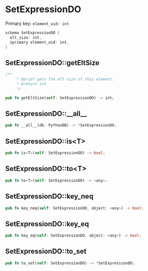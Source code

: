 # SetExpressionDO

Primary key: `element_oid: int`

```rust
schema SetExpressionDO {
  elt_size: int,
  @primary element_oid: int,
}
```
## SetExpressionDO::getEltSize

```rust
/**
     * @brief gets the elt size of this element.
     * @return int
     */
```
```rust
pub fn getEltSize(self: SetExpressionDO) -> int;
```
## SetExpressionDO::\_\_all\_\_

```rust
pub fn __all__(db: PythonDB) -> *SetExpressionDO;
```
## SetExpressionDO::is\<T\>

```rust
pub fn is<T>(self: SetExpressionDO) -> bool;
```
## SetExpressionDO::to\<T\>

```rust
pub fn to<T>(self: SetExpressionDO) -> <any>;
```
## SetExpressionDO::key\_neq

```rust
pub fn key_neq(self: SetExpressionDO, object: <any>) -> bool;
```
## SetExpressionDO::key\_eq

```rust
pub fn key_eq(self: SetExpressionDO, object: <any>) -> bool;
```
## SetExpressionDO::to\_set

```rust
pub fn to_set(self: SetExpressionDO) -> *SetExpressionDO;
```
